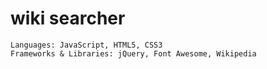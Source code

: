 # wiki searcher

```
Languages: JavaScript, HTML5, CSS3
Frameworks & Libraries: jQuery, Font Awesome, Wikipedia
```